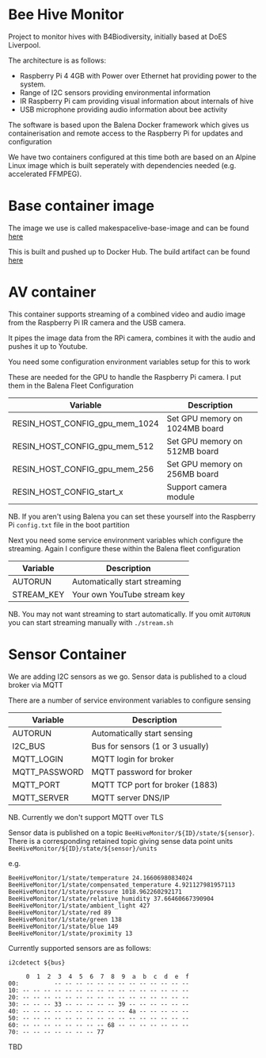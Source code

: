 
# Bee Hive Monitor

Project to monitor hives with B4Biodiversity, initially based at DoES Liverpool.

The architecture is as follows:

- Raspberry Pi 4 4GB with Power over Ethernet hat providing power to the system.
- Range of I2C sensors providing environmental information
- IR Raspberry Pi cam providing visual information about internals of hive
- USB microphone providing audio information about bee activity

The software is based upon the Balena Docker framework which gives us containerisation and remote access to the Raspberry Pi for updates and configuration

We have two containers configured at this time both are based on an Alpine Linux image which is built seperately with dependencies needed (e.g. accelerated FFMPEG).

# Base container image

The image we use is called makespacelive-base-image and can be found [here](https://github.com/DynamicDevices/makespacelive-base-image)

This is built and pushed up to Docker Hub. The build artifact can be found [here](https://hub.docker.com/repository/docker/dynamicdevices/bee-monitor-base-image)

# AV container

This container supports streaming of a combined video and audio image from the Raspberry Pi IR camera and the USB camera.

It pipes the image data from the RPi camera, combines it with the audio and pushes it up to Youtube.

You need some configuration environment variables setup for this to work

These are needed for the GPU to handle the Raspberry Pi camera. I put them in the Balena Fleet Configuration

| Variable                        | Description                    |
| ------------------------------- | ------------------------------ |
| RESIN_HOST_CONFIG_gpu_mem_1024  | Set GPU memory on 1024MB board |
| RESIN_HOST_CONFIG_gpu_mem_512   | Set GPU memory on 512MB board  | 
| RESIN_HOST_CONFIG_gpu_mem_256   | Set GPU memory on 256MB board  |
| RESIN_HOST_CONFIG_start_x       | Support camera module          |

NB. If you aren't using Balena you can set these yourself into the Raspberry Pi `config.txt` file in the boot partition

Next you need some service environment variables which configure the streaming. Again I configure these within the Balena fleet configuration

| Variable                        | Description                    |
| ------------------------------- | ------------------------------ |
| AUTORUN                         | Automatically start streaming  |
| STREAM_KEY                      | Your own YouTube stream key    |

NB. You may not want streaming to start automatically. If you omit `AUTORUN` you can start streaming manually with `./stream.sh`

# Sensor Container

We are adding I2C sensors as we go. Sensor data is published to a cloud broker via MQTT

There are a number of service environment variables to configure sensing

| Variable                        | Description                      |
| ------------------------------- | -------------------------------- |
| AUTORUN                         | Automatically start sensing      |
| I2C_BUS                         | Bus for sensors (1 or 3 usually) |
| MQTT_LOGIN                      | MQTT login for broker            |
| MQTT_PASSWORD                   | MQTT password for broker         |
| MQTT_PORT                       | MQTT TCP port for broker (1883)  |
| MQTT_SERVER                     | MQTT server DNS/IP               |

NB. Currently we don't support MQTT over TLS

Sensor data is published on a topic `BeeHiveMonitor/${ID}/state/${sensor}`. There is a corresponding retained topic giving sense data point units `BeeHiveMonitor/${ID}/state/${sensor}/units`

e.g.

```
BeeHiveMonitor/1/state/temperature 24.16606980834024
BeeHiveMonitor/1/state/compensated_temperature 4.921127981957113
BeeHiveMonitor/1/state/pressure 1018.962260292171
BeeHiveMonitor/1/state/relative_humidity 37.66460667390904
BeeHiveMonitor/1/state/ambient_light 427
BeeHiveMonitor/1/state/red 89
BeeHiveMonitor/1/state/green 138
BeeHiveMonitor/1/state/blue 149
BeeHiveMonitor/1/state/proximity 13
```

Currently supported sensors are as follows:

`i2cdetect ${bus}`

```
     0  1  2  3  4  5  6  7  8  9  a  b  c  d  e  f
00:          -- -- -- -- -- -- -- -- -- -- -- -- -- 
10: -- -- -- -- -- -- -- -- -- -- -- -- -- -- -- -- 
20: -- -- -- -- -- -- -- -- -- -- -- -- -- -- -- -- 
30: -- -- -- 33 -- -- -- -- -- 39 -- -- -- -- -- -- 
40: -- -- -- -- -- -- -- -- -- -- 4a -- -- -- -- -- 
50: -- -- -- -- -- -- -- -- -- -- -- -- -- -- -- -- 
60: -- -- -- -- -- -- -- -- 68 -- -- -- -- -- -- -- 
70: -- -- -- -- -- -- -- 77     
```

TBD
